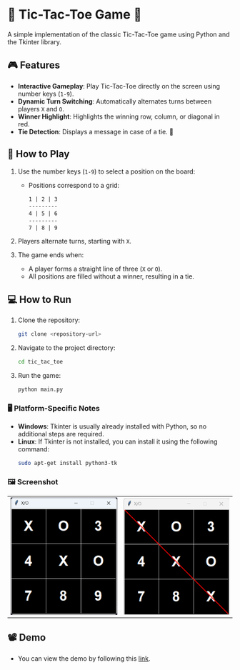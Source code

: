 # 🧩 Tic-Tac-Toe Game 🧩

A simple implementation of the classic Tic-Tac-Toe game using Python and the Tkinter library.

## 🎮 Features

- **Interactive Gameplay**: Play Tic-Tac-Toe directly on the screen using number keys (`1-9`).
- **Dynamic Turn Switching**: Automatically alternates turns between players `X` and `O`.
- **Winner Highlight**: Highlights the winning row, column, or diagonal in red.
- **Tie Detection**: Displays a message in case of a tie. 🎉

## 🚀 How to Play

1. Use the number keys (`1-9`) to select a position on the board:
   - Positions correspond to a grid:
     ```
     1 | 2 | 3
     ---------
     4 | 5 | 6
     ---------
     7 | 8 | 9
     ```

2. Players alternate turns, starting with `X`.

3. The game ends when:
   - A player forms a straight line of three (`X` or `O`).
   - All positions are filled without a winner, resulting in a tie.

## 💻 How to Run

1. Clone the repository:
   ```bash
   git clone <repository-url>
   ```

2. Navigate to the project directory:
   ```bash
   cd tic_tac_toe
   ```

3. Run the game:
   ```bash
   python main.py
   ```

### 🖥️ Platform-Specific Notes

- **Windows**: Tkinter is usually already installed with Python, so no additional steps are required.
- **Linux**: If Tkinter is not installed, you can install it using the following command:
  ```bash
  sudo apt-get install python3-tk
  ```

### 🖼️ Screenshot

|         |         |
|---------|---------|
| ![Image 1](./assets/x_o_1.png) | ![Image 2](./assets/x_o_2.png) |

## 📽️ Demo
- You can view the demo by following this [link](https://drive.google.com/file/d/1My4nKpG2iNLHN4bnbUGSSurhwH1KBIfI/view?usp=sharing).